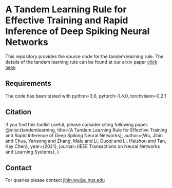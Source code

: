 # A Tandem Learning Rule for Effective Training and Rapid Inference of Deep Spiking Neural Networks
This repository provides the source code for the tandem learning rule. The details of the tandem learning rule can be found at our arxiv paper [click here](https://arxiv.org/abs/1907.01167).

## Requirements
The code has been tested with python=3.6, pytorch=1.4.0, torchvision=0.2.1

## Citation
If you find this toolkit useful, please consider citing following paper.
@misc{tandemlearning,
  title={A Tandem Learning Rule for Effective Training and Rapid Inference of Deep Spiking Neural Networks},
  author={Wu, Jibin and Chua, Yansong and Zhang, Malu and Li, Guoqi and Li, Haizhou and Tan, Kay Chen},
  year={2021},
  journal={IEEE Transactions on Neural Networks and Learning Systems},
}

## Contact
For queries please contact jibin.wu@u.nus.edu
